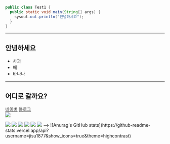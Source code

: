 <!-- 마크다운 태그
# Hi there 👋
## Hi there 👋
### Hi there 👋
#### Hi there 👋

> 들여쓰기1
>   > 들여쓰기2
>   >   > 들여쓰기3

* 들여쓰기1
  * 들여쓰기2
    * 들여쓰기3

+ 들여쓰기1
  + 들여쓰기2
    + 들여쓰기3
    
- 들여쓰기1
  - 들여쓰기2
    - 들여쓰기3    

* 들여쓰기1
  + 들여쓰기2
    - 들여쓰기3 
<!--
<pre>
<code>
-->
```java
public class Test1 {
  public static void main(String[] args) {
    sysout.out.println("안녕하세요");
  }
}
```
<!--
</code>
</pre>
-->

<!--
**Jisu1877/Jisu1877** is a ✨ _special_ ✨ repository because its `README.md` (this file) appears on your GitHub profile.

Here are some ideas to get you started:

- 🔭 I’m currently working on ...
- 🌱 I’m currently learning ...
- 👯 I’m looking to collaborate on ...
- 🤔 I’m looking for help with ...
- 💬 Ask me about ...
- 📫 How to reach me: ...
- 😄 Pronouns: ...
- ⚡ Fun fact: ...
-->


<hr>
<h2>안녕하세요</h2>
<ul>
 <li>사과</li>
 <li>배</li>
 <li>바나나</li>
</ul>
<hr>

<h2>어디로 갈까요?</h2>
<p>
 <a href="http://www.naver.com">네이버</a>
 <a href="https://turn-butterfly.tistory.com">블로그</a><br>
 
 <img src="http://49.142.157.251:9090/javagreenS_ljs/data/item/220708205132_1.jpg"/>
</p>

<!-- 뱃지 등록하기 -->
<img src="https://img.shields.io/badge/이지수-000000?style=badge&logo=JavaScript&logoColor=F7DF1E"/>
<img src="https://img.shields.io/badge/이지수-000000?style=for-thebadge&logo=JavaScript&logoColor=F7DF1E"/>
<img src="https://img.shields.io/badge/이지수-000000?style=plastic&logo=JavaScript&logoColor=F7DF1E"/>
<img src="https://img.shields.io/badge/이지수-000000?style=flat&logo=JavaScript&logoColor=F7DF1E"/>
<img src="https://img.shields.io/badge/이지수-000000?style=flat-square&logo=Burton&logoColor=F7DF1E"/>
<img src="https://img.shields.io/badge/이지수-000000?style=social&logo=Burton&logoColor=F7DF1E"/>
 -->
<!-- 깃허브 상태(스탭-step) 등록하기  dark, radical, merko, gruvbox, tokyonight, onedark, cobalt, synthwave, highcontrast, dracula
-->
<!-- ![Anurag's GitHub stats](https://github-readme-stats.vercel.app/api?username=사용자ID&show_icons=true&theme=radical) -->
![Anurag's GitHub stats](https://github-readme-stats.vercel.app/api?username=jisu1877&show_icons=true&theme=highcontrast)
